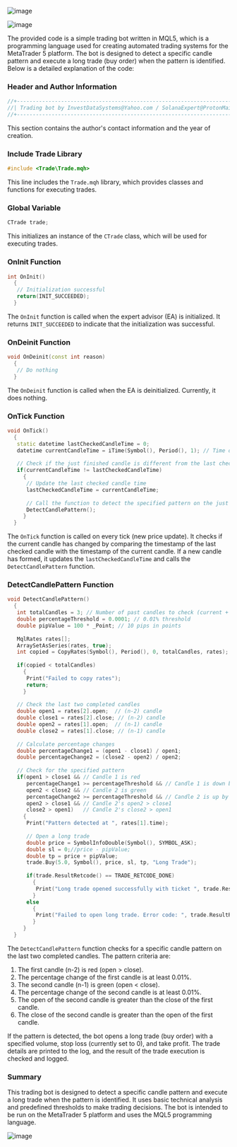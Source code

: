 ![image](https://github.com/user-attachments/assets/fad73f87-8a50-40ab-8db5-eec30b09762a)

![image](https://github.com/user-attachments/assets/fb1dfb31-bea4-492d-91fe-35d74dc4f438)

The provided code is a simple trading bot written in MQL5, which is a programming language used for creating automated trading systems for the MetaTrader 5 platform. The bot is designed to detect a specific candle pattern and execute a long trade (buy order) when the pattern is identified. Below is a detailed explanation of the code:

### Header and Author Information
```cpp
//+-------------------------------------------------------------------------------------------+
//| Trading bot by InvestDataSystems@Yahoo.com / SolanaExpert@ProtonMail.com / DVASoft 2024   |
//+-------------------------------------------------------------------------------------------+
```
This section contains the author's contact information and the year of creation.

### Include Trade Library
```cpp
#include <Trade\Trade.mqh>
```
This line includes the `Trade.mqh` library, which provides classes and functions for executing trades.

### Global Variable
```cpp
CTrade trade;
```
This initializes an instance of the `CTrade` class, which will be used for executing trades.

### OnInit Function
```cpp
int OnInit()
  {
   // Initialization successful
   return(INIT_SUCCEEDED);
  }
```
The `OnInit` function is called when the expert advisor (EA) is initialized. It returns `INIT_SUCCEEDED` to indicate that the initialization was successful.

### OnDeinit Function
```cpp
void OnDeinit(const int reason)
  {
   // Do nothing
  }
```
The `OnDeinit` function is called when the EA is deinitialized. Currently, it does nothing.

### OnTick Function
```cpp
void OnTick()
  {
   static datetime lastCheckedCandleTime = 0;
   datetime currentCandleTime = iTime(Symbol(), Period(), 1); // Time of the just finished candle
   
   // Check if the just finished candle is different from the last checked candle
   if(currentCandleTime != lastCheckedCandleTime)
     {
      // Update the last checked candle time
      lastCheckedCandleTime = currentCandleTime;
      
      // Call the function to detect the specified pattern on the just finished candle and the one before it
      DetectCandlePattern();
     }
  }
```
The `OnTick` function is called on every tick (new price update). It checks if the current candle has changed by comparing the timestamp of the last checked candle with the timestamp of the current candle. If a new candle has formed, it updates the `lastCheckedCandleTime` and calls the `DetectCandlePattern` function.

### DetectCandlePattern Function
```cpp
void DetectCandlePattern()
  {
   int totalCandles = 3; // Number of past candles to check (current + 2 previous)
   double percentageThreshold = 0.0001; // 0.01% threshold
   double pipValue = 100 * _Point; // 10 pips in points
   
   MqlRates rates[];
   ArraySetAsSeries(rates, true);
   int copied = CopyRates(Symbol(), Period(), 0, totalCandles, rates);
   
   if(copied < totalCandles)
     {
      Print("Failed to copy rates");
      return;
     }
   
   // Check the last two completed candles
   double open1 = rates[2].open;  // (n-2) candle
   double close1 = rates[2].close; // (n-2) candle
   double open2 = rates[1].open;  // (n-1) candle
   double close2 = rates[1].close; // (n-1) candle
   
   // Calculate percentage changes
   double percentageChange1 = (open1 - close1) / open1;
   double percentageChange2 = (close2 - open2) / open2;
   
   // Check for the specified pattern
   if(open1 > close1 && // Candle 1 is red
      percentageChange1 >= percentageThreshold && // Candle 1 is down by at least 0.01%
      open2 < close2 && // Candle 2 is green
      percentageChange2 >= percentageThreshold && // Candle 2 is up by at least 0.01%
      open2 > close1 && // Candle 2's open2 > close1
      close2 > open1)   // Candle 2's close2 > open1
     {
      Print("Pattern detected at ", rates[1].time);
      
      // Open a long trade
      double price = SymbolInfoDouble(Symbol(), SYMBOL_ASK);
      double sl = 0;//price - pipValue;
      double tp = price + pipValue;
      trade.Buy(5.0, Symbol(), price, sl, tp, "Long Trade");
      
      if(trade.ResultRetcode() == TRADE_RETCODE_DONE)
        {
         Print("Long trade opened successfully with ticket ", trade.ResultOrder());
        }
      else
        {
         Print("Failed to open long trade. Error code: ", trade.ResultRetcode());
        }
     }
  }
```
The `DetectCandlePattern` function checks for a specific candle pattern on the last two completed candles. The pattern criteria are:
1. The first candle (n-2) is red (open > close).
2. The percentage change of the first candle is at least 0.01%.
3. The second candle (n-1) is green (open < close).
4. The percentage change of the second candle is at least 0.01%.
5. The open of the second candle is greater than the close of the first candle.
6. The close of the second candle is greater than the open of the first candle.

If the pattern is detected, the bot opens a long trade (buy order) with a specified volume, stop loss (currently set to 0), and take profit. The trade details are printed to the log, and the result of the trade execution is checked and logged.

### Summary
This trading bot is designed to detect a specific candle pattern and execute a long trade when the pattern is identified. It uses basic technical analysis and predefined thresholds to make trading decisions. The bot is intended to be run on the MetaTrader 5 platform and uses the MQL5 programming language.

![image](https://github.com/user-attachments/assets/0a98ed12-c031-44c6-ad94-2b09f2dd2e95)


